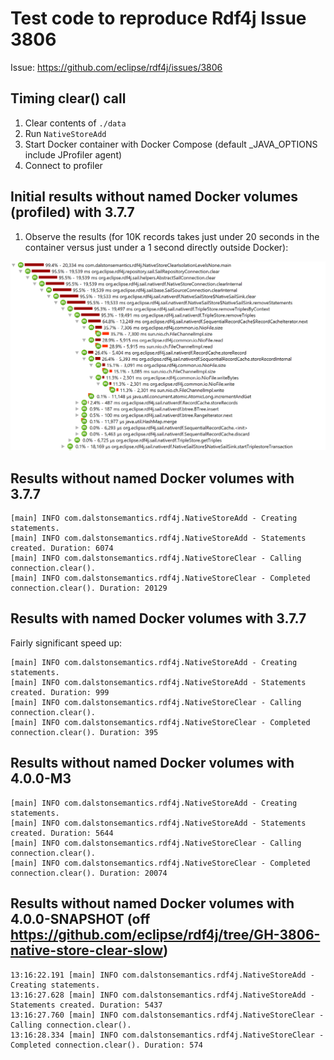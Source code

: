 # Test code to reproduce Rdf4j Issue 3806

Issue: https://github.com/eclipse/rdf4j/issues/3806

## Timing clear() call

 1. Clear contents of `./data`
 1. Run `NativeStoreAdd`
 1. Start Docker container with Docker Compose (default _JAVA_OPTIONS include JProfiler agent)
 1. Connect to profiler

## Initial results without named Docker volumes (profiled) with 3.7.7

 1. Observe the results (for 10K records takes just under 20 seconds in the container versus just under a 1 second directly outside Docker):

 ![CPU profiling of connection.clear() call](profiler.png)

## Results without named Docker volumes with 3.7.7

```
[main] INFO com.dalstonsemantics.rdf4j.NativeStoreAdd - Creating statements.
[main] INFO com.dalstonsemantics.rdf4j.NativeStoreAdd - Statements created. Duration: 6074
[main] INFO com.dalstonsemantics.rdf4j.NativeStoreClear - Calling connection.clear().
[main] INFO com.dalstonsemantics.rdf4j.NativeStoreClear - Completed connection.clear(). Duration: 20129
```

## Results with named Docker volumes with 3.7.7

Fairly significant speed up:

```
[main] INFO com.dalstonsemantics.rdf4j.NativeStoreAdd - Creating statements.
[main] INFO com.dalstonsemantics.rdf4j.NativeStoreAdd - Statements created. Duration: 999
[main] INFO com.dalstonsemantics.rdf4j.NativeStoreClear - Calling connection.clear().
[main] INFO com.dalstonsemantics.rdf4j.NativeStoreClear - Completed connection.clear(). Duration: 395
```

## Results without named Docker volumes with 4.0.0-M3

```
[main] INFO com.dalstonsemantics.rdf4j.NativeStoreAdd - Creating statements.
[main] INFO com.dalstonsemantics.rdf4j.NativeStoreAdd - Statements created. Duration: 5644
[main] INFO com.dalstonsemantics.rdf4j.NativeStoreClear - Calling connection.clear().
[main] INFO com.dalstonsemantics.rdf4j.NativeStoreClear - Completed connection.clear(). Duration: 20074
```

## Results without named Docker volumes with 4.0.0-SNAPSHOT (off https://github.com/eclipse/rdf4j/tree/GH-3806-native-store-clear-slow)

```
13:16:22.191 [main] INFO com.dalstonsemantics.rdf4j.NativeStoreAdd - Creating statements.
13:16:27.628 [main] INFO com.dalstonsemantics.rdf4j.NativeStoreAdd - Statements created. Duration: 5437
13:16:27.760 [main] INFO com.dalstonsemantics.rdf4j.NativeStoreClear - Calling connection.clear().
13:16:28.334 [main] INFO com.dalstonsemantics.rdf4j.NativeStoreClear - Completed connection.clear(). Duration: 574
```